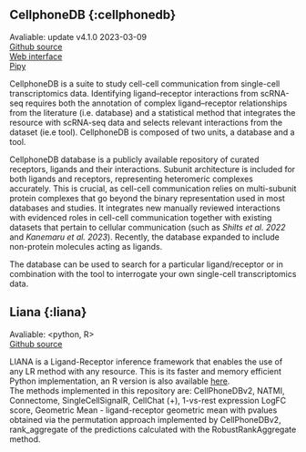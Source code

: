 

## CellphoneDB {:cellphonedb}
 
Avaliable: <python> update v4.1.0 2023-03-09  
[Github source](https://github.com/Teichlab/cellphonedb)    
[Web interface](https://www.cellphonedb.org/)   
[Pipy](https://pypi.org/project/CellphoneDB/)   
 
CellphoneDB is a suite to study cell-cell communication from single-cell transcriptomics data. Identifying ligand–receptor interactions from scRNA-seq requires both the annotation of complex ligand–receptor relationships from the literature (i.e. database) and a statistical method that integrates the resource with scRNA-seq data and selects relevant interactions from the dataset (ie.e tool). CellphoneDB is composed of two units, a database and a tool.  

CellphoneDB database is a publicly available repository of curated receptors, ligands and their interactions. Subunit architecture is included for both ligands and receptors, representing heteromeric complexes accurately. This is crucial, as cell-cell communication relies on multi-subunit protein complexes that go beyond the binary representation used in most databases and studies. It integrates new manually reviewed interactions with evidenced roles in cell-cell communication together with existing datasets that pertain to cellular communication (such as *Shilts et al. 2022* and *Kanemaru et al. 2023*). Recently, the database expanded to include non-protein molecules acting as ligands.  

The database can be used to search for a particular ligand/receptor or in combination with the tool to interrogate your own single-cell transcriptomics data.  

## Liana  {:liana}  

Avaliable: <python, R>  
[Github source](https://github.com/saezlab/liana-py)   
   
LIANA is a Ligand-Receptor inference framework that enables the use of any LR method with any resource. This is its faster and memory efficient Python implementation, an R version is also available [here](https://github.com/saezlab/liana).  
The methods implemented in this repository are: CellPhoneDBv2, NATMI, Connectome, SingleCellSignalR, CellChat (+), 1-vs-rest expression LogFC score, Geometric Mean - ligand-receptor geometric mean with pvalues obtained via the permutation approach implemented by CellPhoneDBv2, rank_aggregate of the predictions calculated with the RobustRankAggregate method.  
  
  
   
